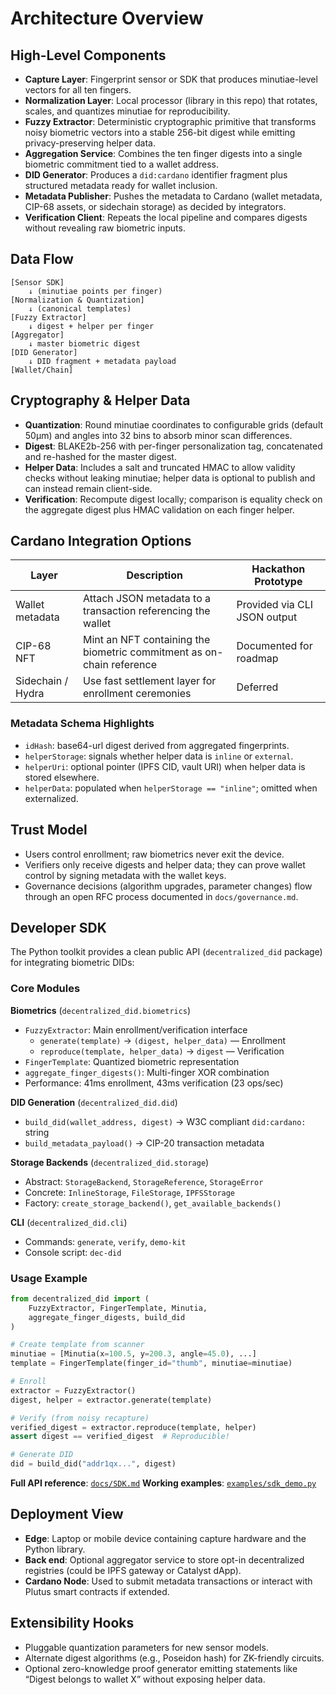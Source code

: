 # Architecture Overview

## High-Level Components
- **Capture Layer**: Fingerprint sensor or SDK that produces minutiae-level vectors for all ten fingers.
- **Normalization Layer**: Local processor (library in this repo) that rotates, scales, and quantizes minutiae for reproducibility.
- **Fuzzy Extractor**: Deterministic cryptographic primitive that transforms noisy biometric vectors into a stable 256-bit digest while emitting privacy-preserving helper data.
- **Aggregation Service**: Combines the ten finger digests into a single biometric commitment tied to a wallet address.
- **DID Generator**: Produces a `did:cardano` identifier fragment plus structured metadata ready for wallet inclusion.
- **Metadata Publisher**: Pushes the metadata to Cardano (wallet metadata, CIP-68 assets, or sidechain storage) as decided by integrators.
- **Verification Client**: Repeats the local pipeline and compares digests without revealing raw biometric inputs.

## Data Flow
```
[Sensor SDK]
    ↓ (minutiae points per finger)
[Normalization & Quantization]
    ↓ (canonical templates)
[Fuzzy Extractor]
    ↓ digest + helper per finger
[Aggregator]
    ↓ master biometric digest
[DID Generator]
    ↓ DID fragment + metadata payload
[Wallet/Chain]
```

## Cryptography & Helper Data
- **Quantization**: Round minutiae coordinates to configurable grids (default 50µm) and angles into 32 bins to absorb minor scan differences.
- **Digest**: BLAKE2b-256 with per-finger personalization tag, concatenated and re-hashed for the master digest.
- **Helper Data**: Includes a salt and truncated HMAC to allow validity checks without leaking minutiae; helper data is optional to publish and can instead remain client-side.
- **Verification**: Recompute digest locally; comparison is equality check on the aggregate digest plus HMAC validation on each finger helper.

## Cardano Integration Options
| Layer | Description | Hackathon Prototype |
|-------|-------------|---------------------|
| Wallet metadata | Attach JSON metadata to a transaction referencing the wallet | Provided via CLI JSON output |
| CIP-68 NFT | Mint an NFT containing the biometric commitment as on-chain reference | Documented for roadmap |
| Sidechain / Hydra | Use fast settlement layer for enrollment ceremonies | Deferred |

### Metadata Schema Highlights
- `idHash`: base64-url digest derived from aggregated fingerprints.
- `helperStorage`: signals whether helper data is `inline` or `external`.
- `helperUri`: optional pointer (IPFS CID, vault URI) when helper data is stored elsewhere.
- `helperData`: populated when `helperStorage == "inline"`; omitted when externalized.

## Trust Model
- Users control enrollment; raw biometrics never exit the device.
- Verifiers only receive digests and helper data; they can prove wallet control by signing metadata with the wallet keys.
- Governance decisions (algorithm upgrades, parameter changes) flow through an open RFC process documented in `docs/governance.md`.

## Developer SDK

The Python toolkit provides a clean public API (`decentralized_did` package) for integrating biometric DIDs:

### Core Modules

**Biometrics** (`decentralized_did.biometrics`)
- `FuzzyExtractor`: Main enrollment/verification interface
  - `generate(template)` → `(digest, helper_data)` — Enrollment
  - `reproduce(template, helper_data)` → `digest` — Verification
- `FingerTemplate`: Quantized biometric representation
- `aggregate_finger_digests()`: Multi-finger XOR combination
- Performance: 41ms enrollment, 43ms verification (23 ops/sec)

**DID Generation** (`decentralized_did.did`)
- `build_did(wallet_address, digest)` → W3C compliant `did:cardano:` string
- `build_metadata_payload()` → CIP-20 transaction metadata

**Storage Backends** (`decentralized_did.storage`)
- Abstract: `StorageBackend`, `StorageReference`, `StorageError`
- Concrete: `InlineStorage`, `FileStorage`, `IPFSStorage`
- Factory: `create_storage_backend()`, `get_available_backends()`

**CLI** (`decentralized_did.cli`)
- Commands: `generate`, `verify`, `demo-kit`
- Console script: `dec-did`

### Usage Example
```python
from decentralized_did import (
    FuzzyExtractor, FingerTemplate, Minutia,
    aggregate_finger_digests, build_did
)

# Create template from scanner
minutiae = [Minutia(x=100.5, y=200.3, angle=45.0), ...]
template = FingerTemplate(finger_id="thumb", minutiae=minutiae)

# Enroll
extractor = FuzzyExtractor()
digest, helper = extractor.generate(template)

# Verify (from noisy recapture)
verified_digest = extractor.reproduce(template, helper)
assert digest == verified_digest  # Reproducible!

# Generate DID
did = build_did("addr1qx...", digest)
```

**Full API reference**: [`docs/SDK.md`](SDK.md)
**Working examples**: [`examples/sdk_demo.py`](../examples/sdk_demo.py)

## Deployment View
- **Edge**: Laptop or mobile device containing capture hardware and the Python library.
- **Back end**: Optional aggregator service to store opt-in decentralized registries (could be IPFS gateway or Catalyst dApp).
- **Cardano Node**: Used to submit metadata transactions or interact with Plutus smart contracts if extended.

## Extensibility Hooks
- Pluggable quantization parameters for new sensor models.
- Alternate digest algorithms (e.g., Poseidon hash) for ZK-friendly circuits.
- Optional zero-knowledge proof generator emitting statements like “Digest belongs to wallet X” without exposing helper data.
